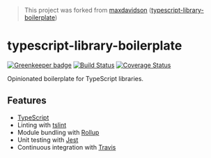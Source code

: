 > This project was forked from [maxdavidson](https://github.com/maxdavidson) ([typescript-library-boilerplate](https://github.com/maxdavidson/typescript-library-boilerplate))

# typescript-library-boilerplate

[![Greenkeeper badge](https://badges.greenkeeper.io/oBusk/typescript-library-boilerplate.svg)](https://greenkeeper.io/)
[![Build Status](https://travis-ci.org/oBusk/typescript-library-boilerplate.svg?branch=master)](https://travis-ci.org/oBusk/typescript-library-boilerplate)
[![Coverage Status](https://coveralls.io/repos/github/oBusk/typescript-library-boilerplate/badge.svg?branch=master)](https://coveralls.io/github/oBusk/typescript-library-boilerplate?branch=master)

Opinionated boilerplate for TypeScript libraries.

## Features

- [TypeScript](http://www.typescriptlang.org)
- Linting with [tslint](http://palantir.github.io/tslint/)
- Module bundling with [Rollup](http://rollupjs.org)
- Unit testing with [Jest](https://github.com/facebook/jest)
- Continuous integration with [Travis](https://travis-ci.org)
